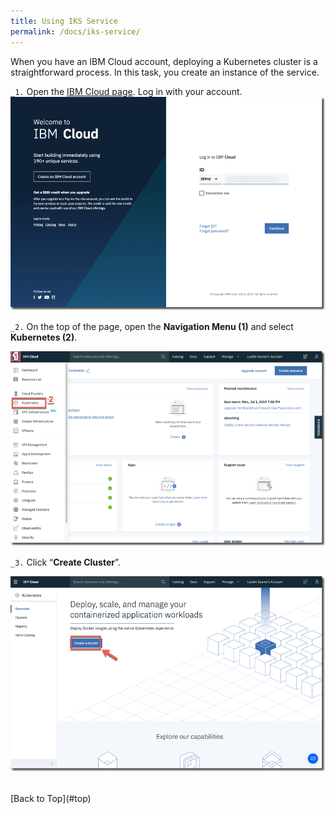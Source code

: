 ```yaml
---
title: Using IKS Service
permalink: /docs/iks-service/
---
```


<a name="top"/>

When you have an IBM Cloud account, deploying a Kubernetes cluster is a straightforward process. In this task, you create an instance of the service.

`_1.` Open the <a href="https://cloud.ibm.com/" target="blank" >IBM Cloud page</a>. Log in with your account.
![login ibm cloud](../images/how1/cloud-login.png)
<br/><p/>

`_2.` On the top of the page, open the **Navigation Menu (1)** and select **Kubernetes (2)**.

![iks menu](../images/how1/iks-menu.png)
<p/>

`_3.` Click “**Create Cluster**”.

![create cluster](../images/how1/create-cluster.png)

<br/>
[Back to Top](#top)  
